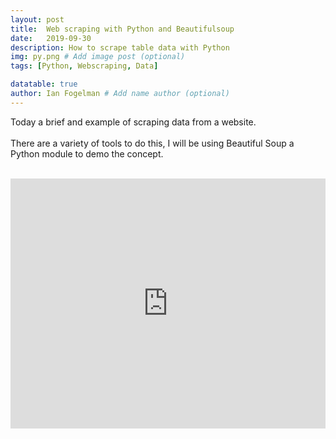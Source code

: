 ```yaml
---
layout: post
title:  Web scraping with Python and Beautifulsoup
date:   2019-09-30
description: How to scrape table data with Python
img: py.png # Add image post (optional)
tags: [Python, Webscraping, Data]

datatable: true
author: Ian Fogelman # Add name author (optional)
---
```


Today a brief and example of scraping data from a website.
<br>
<br>
There are a variety of tools to do this, I will be using Beautiful Soup a Python module to demo the concept.
<br>
<br>


<iframe height="400px" width="100%" src="https://repl.it/@IanFogelman/NFL-Odds-Scraper?lite=true" scrolling="no" frameborder="no" allowtransparency="true" allowfullscreen="true" sandbox="allow-forms allow-pointer-lock allow-popups allow-same-origin allow-scripts allow-modals"></iframe>

